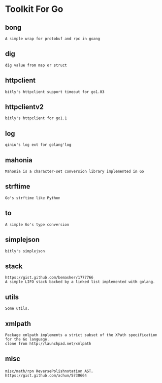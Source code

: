 Toolkit For Go
==========

## bong
    A simple wrap for protobuf and rpc in goang

## dig
    dig value from map or struct

## httpclient
    bitly's httpclient support timeout for go1.03

## httpclientv2
    bitly's httpclient for go1.1

## log
    qiniu's log ext for golang'log

## mahonia
    Mahonia is a character-set conversion library implemented in Go

## strftime
    Go's strftime like Python

## to
    A simple Go's type conversion

## simplejson
    bitly's simplejson

## stack
    https://gist.github.com/bemasher/1777766
    A simple LIFO stack backed by a linked list implemented with golang.

## utils
    Some utils.

## xmlpath
    Package xmlpath implements a strict subset of the XPath specification for the Go language.
    clone from http://launchpad.net/xmlpath

## misc
    misc/math/rpn ReversePolishnotation AST，https://gist.github.com/achun/5730664